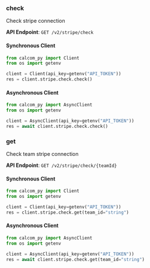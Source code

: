 
### check <a name="check"></a>
Check stripe connection



**API Endpoint**: `GET /v2/stripe/check`

#### Synchronous Client

```python
from calcom_py import Client
from os import getenv

client = Client(api_key=getenv("API_TOKEN"))
res = client.stripe.check.check()
```

#### Asynchronous Client

```python
from calcom_py import AsyncClient
from os import getenv

client = AsyncClient(api_key=getenv("API_TOKEN"))
res = await client.stripe.check.check()
```

### get <a name="get"></a>
Check team stripe connection



**API Endpoint**: `GET /v2/stripe/check/{teamId}`

#### Synchronous Client

```python
from calcom_py import Client
from os import getenv

client = Client(api_key=getenv("API_TOKEN"))
res = client.stripe.check.get(team_id="string")
```

#### Asynchronous Client

```python
from calcom_py import AsyncClient
from os import getenv

client = AsyncClient(api_key=getenv("API_TOKEN"))
res = await client.stripe.check.get(team_id="string")
```
